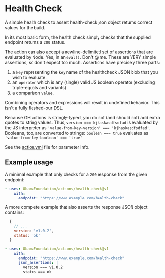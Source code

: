 # Health Check

A simple health check to assert health-check json object returns correct values for the build.

In its most basic form, the health check simply checks that the supplied endpoint returns a `200` status.

The action can also accept a newline-delimited set of assertions that are evaluated by Node. Yes, in an `eval()`. Don\'t @ me. These are VERY simple assertions, so don't expect too much. Assertions have precisely three parts:

  1. a `key` representing the `key` name of the healthcheck JSON blob that you wish to evaluate.
  2. an `operator` which is any (single) valid JS boolean operator (excluding triple-equals and variants)
  3. a comparison `value`.
  
Combining operators and expressions will result in undefined behavior. This isn't a fully fleshed-our DSL.

Because GH actions is stringly-typed, you do not (and should not) add extra quotes to string values. Thus, `version === kjhaskasdfsdfad` is evaluated by the JS interpreter as `'value-from-key-version' === 'kjhaskasdfsdfad'`. Booleans, too, are converted to strings: `boolean === true` evaluates as `'value-from-key-boolean' === 'true'`

See the [action.yml](./action.yml) file for parameter info.

## Example usage

A minimal example that only checks for a `200` response from the given endpoint:

```yaml
- uses: ObamaFoundation/actions/health-check@v1
    with:
      endpoint: "https://www.example.com/health-check"
```

A more complete example that also asserts the response JSON object contains:

```javascript
  {
    // ...
    version: 'v1.0.2',
    status: 'ok'
  }
```

```yaml
- uses: ObamaFoundation/actions/health-check@v1
    with:
      endpoint: "https://www.example.com/health-check"
      json_assertions: |
        version === v1.0.2
        status === ok
```
